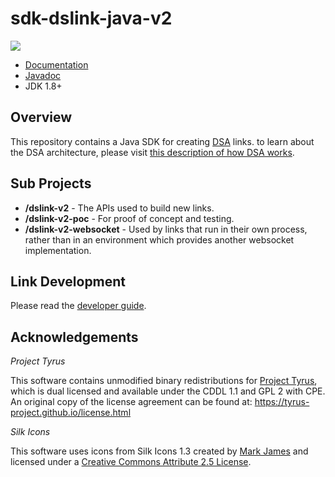 # sdk-dslink-java-v2
[![](https://jitpack.io/v/iot-dsa-v2/sdk-dslink-java-v2.svg)](https://jitpack.io/#iot-dsa-v2/sdk-dslink-java-v2)

* [Documentation](https://github.com/iot-dsa-v2/sdk-dslink-java-v2/wiki)
* [Javadoc](https://jitpack.io/com/github/iot-dsa-v2/sdk-dslink-java-v2/dslink-v2/master-SNAPSHOT/javadoc/)
* JDK 1.8+


## Overview

This repository contains a Java SDK for creating [DSA](http://iot-dsa.org) links. to learn about 
the DSA architecture, please visit 
[this description of how DSA works](http://iot-dsa.org/get-started/how-dsa-works).

## Sub Projects

  - **/dslink-v2** - The APIs used to build new links.
  - **/dslink-v2-poc** - For proof of concept and testing.
  - **/dslink-v2-websocket** - Used by links that run in their own process, rather
    than in an environment which provides another websocket implementation.
    
## Link Development

Please read the [developer guide](https://github.com/iot-dsa-v2/sdk-dslink-java-v2/wiki/DSLink-Development-Guide).

## Acknowledgements

_Project Tyrus_

This software contains unmodified binary redistributions for 
[Project Tyrus](https://tyrus-project.github.io/), which is dual licensed 
and available under the CDDL 1.1 and GPL 2 with CPE.  An original copy of the license 
agreement can be found at: https://tyrus-project.github.io/license.html

_Silk Icons_

This software uses icons from Silk Icons 1.3 created by 
[Mark James](http://www.famfamfam.com/lab/icons/silk/) and licensed 
under a [Creative Commons Attribute 2.5 License](http://creativecommons.org/licenses/by/2.5/).
